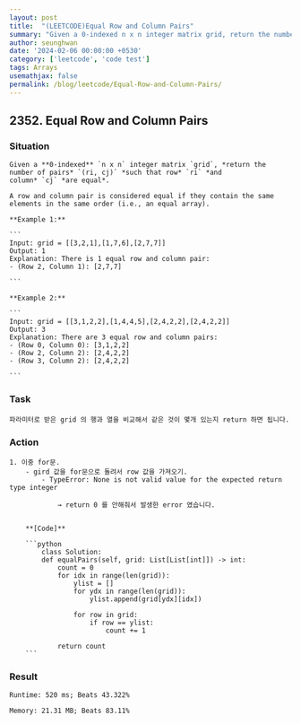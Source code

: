 ```yaml
---
layout: post
title:  "(LEETCODE)Equal Row and Column Pairs"
summary: "Given a 0-indexed n x n integer matrix grid, return the number of pairs (ri, cj) such that row ri and column cj are equal."
author: seunghwan
date: '2024-02-06 00:00:00 +0530'
category: ['leetcode', 'code test']
tags: Arrays
usemathjax: false
permalink: /blog/leetcode/Equal-Row-and-Column-Pairs/
---
```

## 2352. Equal Row and Column Pairs

### Situation

    Given a **0-indexed** `n x n` integer matrix `grid`, *return the number of pairs* `(ri, cj)` *such that row* `ri` *and column* `cj` *are equal*.

    A row and column pair is considered equal if they contain the same elements in the same order (i.e., an equal array).

    **Example 1:**

    ```
    Input: grid = [[3,2,1],[1,7,6],[2,7,7]]
    Output: 1
    Explanation: There is 1 equal row and column pair:
    - (Row 2, Column 1): [2,7,7]

    ```

    **Example 2:**

    ```
    Input: grid = [[3,1,2,2],[1,4,4,5],[2,4,2,2],[2,4,2,2]]
    Output: 3
    Explanation: There are 3 equal row and column pairs:
    - (Row 0, Column 0): [3,1,2,2]
    - (Row 2, Column 2): [2,4,2,2]
    - (Row 3, Column 2): [2,4,2,2]

    ```

### Task

    파라미터로 받은 grid 의 행과 열을 비교해서 같은 것이 몇개 있는지 return 하면 됩니다.

### Action

    1. 이중 for문.
        - gird 값을 for문으로 돌려서 row 값을 가져오기.
            - TypeError: None is not valid value for the expected return type integer
                
                → return 0 를 안해줘서 발생한 error 였습니다.
                
        
        **[Code]**
        
        ```python
            class Solution:
            def equalPairs(self, grid: List[List[int]]) -> int:
                count = 0
                for idx in range(len(grid)):
                    ylist = []
                    for ydx in range(len(grid)):
                        ylist.append(grid[ydx][idx])
                    
                    for row in grid:
                        if row == ylist:
                            count += 1
        
                return count
        ```

### Result

    Runtime: 520 ms; Beats 43.322%

    Memory: 21.31 MB; Beats 83.11%